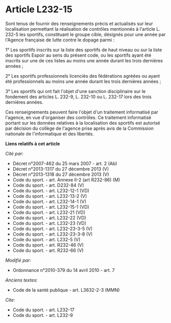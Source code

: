 # Article L232-15

Sont tenus de fournir des renseignements précis et actualisés sur leur localisation permettant la réalisation de contrôles
mentionnés à l'article L. 232-5 les sportifs, constituant le groupe cible, désignés pour une année par l'Agence française de
lutte contre le dopage parmi : 

1° Les sportifs inscrits sur la liste des sportifs de haut niveau ou sur la liste des sportifs Espoir au sens du présent
code, ou les sportifs ayant été inscrits sur une de ces listes au moins une année durant les trois dernières années ; 

2° Les sportifs professionnels licenciés des fédérations agréées ou ayant été professionnels au moins une année durant les
trois dernières années ; 

3° Les sportifs qui ont fait l'objet d'une sanction disciplinaire sur le fondement des articles L. 232-9, L. 232-10 ou L.
232-17 lors des trois dernières années. 

Ces renseignements peuvent faire l'objet d'un traitement informatisé par l'agence, en vue d'organiser des contrôles. Ce
traitement informatisé portant sur les données relatives à la localisation des sportifs est autorisé par décision du collège
de l'agence prise après avis de la Commission nationale de l'informatique et des libertés.

**Liens relatifs à cet article**

_Cité par_:

  - Décret n°2007-462 du 25 mars 2007 - art. 2 (Ab)
  - Décret n°2013-1317 du 27 décembre 2013 (V)
  - Décret n°2013-1318 du 27 décembre 2013 (V)
  - Code du sport. - art. Annexe II-2 (art R232-86) (M)
  - Code du sport. - art. D232-84 (V)
  - Code du sport. - art. L232-12-1 (VD)
  - Code du sport. - art. L232-13-2 (V)
  - Code du sport. - art. L232-14-1 (V)
  - Code du sport. - art. L232-15-1 (VD)
  - Code du sport. - art. L232-21 (VD)
  - Code du sport. - art. L232-22 (VD)
  - Code du sport. - art. L232-23 (VD)
  - Code du sport. - art. L232-23-3-5 (V)
  - Code du sport. - art. L232-23-3-8 (V)
  - Code du sport. - art. L232-5 (V)
  - Code du sport. - art. R232-46 (V)
  - Code du sport. - art. R232-66 (V)

_Modifié par_:

  - Ordonnance n°2010-379 du 14 avril 2010 - art. 7

_Anciens textes_:

  - Code de la santé publique - art. L3632-2-3 (MMN)

_Cite_:

  - Code du sport. - art. L232-17
  - Code du sport. - art. L232-9
